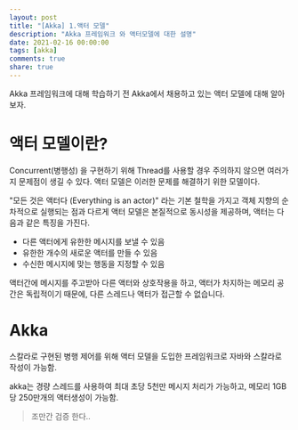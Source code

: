 ```yaml
---
layout: post
title: "[Akka] 1.액터 모델"
description: "Akka 프레임워크 와 액터모델에 대한 설명"
date: 2021-02-16 00:00:00
tags: [akka]
comments: true
share: true
---
```


Akka 프레임워크에 대해 학습하기 전 Akka에서 채용하고 있는 액터 모델에 대해 알아보자.



# 액터 모델이란?

Concurrent(병행성) 을 구현하기 위해 Thread를 사용할 경우 주의하지 않으면 여러가지 문제점이 생길 수 있다. 액터 모델은 이러한 문제를 해결하기 위한 모델이다.

"모든 것은 액터다 (Everything is an actor)"   라는 기본 철학을 가지고 객체 지향의 순차적으로 실행되는 점과 다르게 액터 모델은 본질적으로 동시성을 제공하며,  액터는 다음과 같은 특징을 가진다.

- 다른 액터에게 유한한 메시지를 보낼 수 있음
- 유한한 개수의 새로운 액터를 만들 수 있음
- 수신한 메시지에 맞는 행동을 지정할 수 있음

액터간에 메시지를 주고받아 다른 액터와 상호작용을 하고, 액터가 차지하는 메모리 공간은 독립적이기 때문에, 다른 스레드나 액터가 접근할 수 없습니다.



# Akka

스칼라로 구현된 병행 제어를 위해 액터 모델을 도입한 프레임워크로 자바와 스칼라로 작성이 가능함.

akka는 경량 스레드를 사용하여 최대 초당 5천만 메시지 처리가 가능하고, 메모리 1GB당 250만개의 액터생성이 가능함.

> 조만간 검증 한다..






























